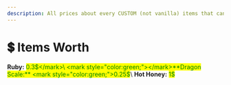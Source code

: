 ```yaml
---
description: All prices about every CUSTOM (not vanilla) items that can be sold
---
```


# 💲 Items Worth

**Ruby:** <mark style="color:green;">0.3$</mark>\ <mark style="color:green;"></mark>**Dragon Scale:** <mark style="color:green;">0.25$</mark>\ <mark style="color:green;"></mark>**Hot Honey:** <mark style="color:green;">1$</mark>
